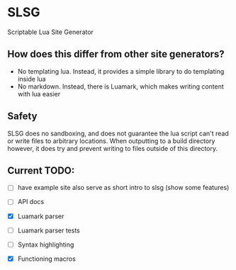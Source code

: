 # SLSG
Scriptable Lua Site Generator

## How does this differ from other site generators?
- No templating lua. Instead, it provides a simple library to do templating inside lua
- No markdown. Instead, there is Luamark, which makes writing content with lua easier

## Safety
SLSG does no sandboxing, and does not guarantee the lua script can't read or write files to arbitrary locations.
When outputting to a build directory however, it does try and prevent writing to files outside of this directory.

## Current TODO:
- [ ] have example site also serve as short intro to slsg (show some features)
- [ ] API docs
- [X] Luamark parser
- [ ] Luamark parser tests
- [ ] Syntax highlighting
- [X] Functioning macros

